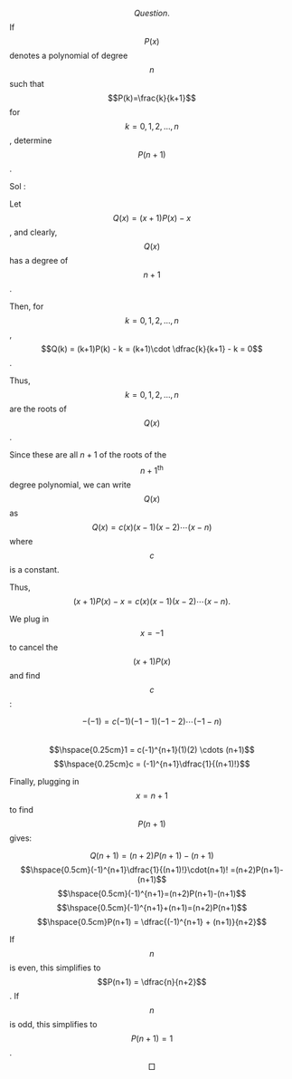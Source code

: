 $$Question .$$ If $$P(x)$$ denotes a polynomial of degree $$n$$ such that $$P(k)=\frac{k}{k+1}$$ for $$k=0,1,2,\ldots,n$$, determine $$P(n+1)$$. 

Sol : 

Let $$Q(x) = (x+1)P(x) - x$$, and clearly, $$Q(x)$$ has a degree of $$n+1$$.

Then, for $$k=0,1,2,\ldots,n$$, $$Q(k) = (k+1)P(k) - k = (k+1)\cdot \dfrac{k}{k+1} - k = 0$$.

Thus, $$k=0,1,2,\ldots,n$$ are the roots of $$Q(x)$$.

Since these are all $n+1$ of the roots of the $$n+1^{\text{th}}$$ degree polynomial, we can write $$Q(x)$$ as $$Q(x) = c(x)(x-1)(x-2) \cdots (x-n)$$ where $$c$$ is a constant.

Thus, $$(x+1)P(x) - x = c(x)(x-1)(x-2) \cdots (x-n).$$

We plug in $$x = -1$$ to cancel the $$(x+1)P(x)$$ and find $$c$$:

 $$-(-1) = c(-1)(-1-1)(-1-2) \cdots (-1-n)$$  
 $$\hspace{0.25cm}1 = c(-1)^{n+1}(1)(2) \cdots (n+1)$$ 
 $$\hspace{0.25cm}c = (-1)^{n+1}\dfrac{1}{(n+1)!}$$

Finally, plugging in $$x = n+1$$ to find $$P(n+1)$$ gives:

$$Q(n+1)=(n+2)P(n+1)-(n+1)$$
$$\hspace{0.5cm}(-1)^{n+1}\dfrac{1}{(n+1)!}\cdot(n+1)! =(n+2)P(n+1)-(n+1)$$ $$\hspace{0.5cm}(-1)^{n+1}=(n+2)P(n+1)-(n+1)$$
$$\hspace{0.5cm}(-1)^{n+1}+(n+1)=(n+2)P(n+1)$$
$$\hspace{0.5cm}P(n+1) = \dfrac{(-1)^{n+1} + (n+1)}{n+2}$$

If $$n$$ is even, this simplifies to $$P(n+1) = \dfrac{n}{n+2}$$. If $$n$$ is odd, this simplifies to $$P(n+1) = 1$$. $$\Box$$ 